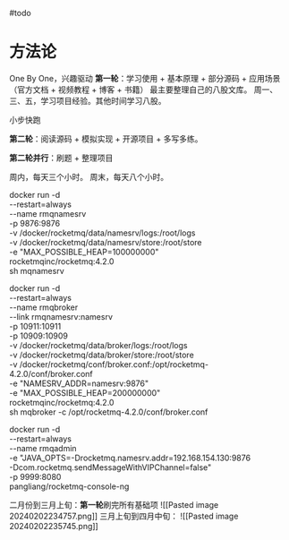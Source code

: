 #todo
# 方法论
One By One，兴趣驱动
**第一轮**：学习使用 + 基本原理 + 部分源码 + 应用场景（官方文档 + 视频教程 + 博客 + 书籍）
最主要整理自己的八股文库。
周一、三、五，学习项目经验。其他时间学习八股。

小步快跑

**第二轮**：阅读源码 + 模拟实现 + 开源项目 + 多写多练。

**第二轮并行**：刷题 + 整理项目

周内，每天三个小时。
周末，每天八个小时。

docker run -d \
--restart=always \
--name rmqnamesrv \
-p 9876:9876 \
-v /docker/rocketmq/data/namesrv/logs:/root/logs \
-v /docker/rocketmq/data/namesrv/store:/root/store \
-e "MAX_POSSIBLE_HEAP=100000000" \
rocketmqinc/rocketmq:4.2.0 \
sh mqnamesrv 

docker run -d  \
--restart=always \
--name rmqbroker \
--link rmqnamesrv:namesrv \
-p 10911:10911 \
-p 10909:10909 \
-v  /docker/rocketmq/data/broker/logs:/root/logs \
-v  /docker/rocketmq/data/broker/store:/root/store \
-v /docker/rocketmq/conf/broker.conf:/opt/rocketmq-4.2.0/conf/broker.conf \
-e "NAMESRV_ADDR=namesrv:9876" \
-e "MAX_POSSIBLE_HEAP=200000000" \
rocketmqinc/rocketmq:4.2.0 \
sh mqbroker -c /opt/rocketmq-4.2.0/conf/broker.conf 

docker run -d \
--restart=always \
--name rmqadmin \
-e "JAVA_OPTS=-Drocketmq.namesrv.addr=192.168.154.130:9876 \
-Dcom.rocketmq.sendMessageWithVIPChannel=false" \
-p 9999:8080 \
pangliang/rocketmq-console-ng






二月份到三月上旬：**第一轮**刷完所有基础项
![[Pasted image 20240202234757.png]]
三月上旬到四月中旬：
![[Pasted image 20240202235745.png]]
